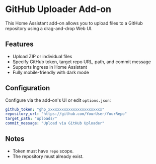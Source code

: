 # GitHub Uploader Add-on

This Home Assistant add-on allows you to upload files to a GitHub repository using a drag-and-drop Web UI.

## Features

- Upload ZIP or individual files
- Specify GitHub token, target repo URL, path, and commit message
- Supports Ingress in Home Assistant
- Fully mobile-friendly with dark mode

## Configuration

Configure via the add-on's UI or edit `options.json`:

```yaml
github_token: "ghp_xxxxxxxxxxxxxxxxxxxxxxxx"
repository_url: "https://github.com/YourUser/YourRepo"
target_path: "uploads/"
commit_message: "Upload via GitHub Uploader"
```

## Notes

- Token must have `repo` scope.
- The repository must already exist.

